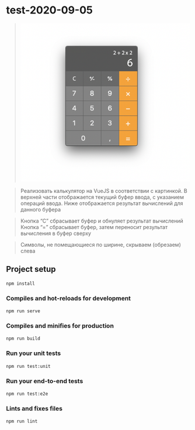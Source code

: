
# test-2020-09-05

> ![alt text](design.png)

> Реализовать калькулятор на VueJS в соответствии с картинкой.
В верхней части отображается текущий буфер ввода, с указанием операций ввода.
Ниже отображается результат вычислений для данного буфера

> Кнопка “С” сбрасывает буфер и обнуляет результат вычислений
Кнопка “=” сбрасывает буфер, затем переносит результат вычисления в буфер сверху

> Символы, не помещающиеся по ширине, скрываем (обрезаем) слева


## Project setup
```
npm install
```

### Compiles and hot-reloads for development
```
npm run serve
```

### Compiles and minifies for production
```
npm run build
```

### Run your unit tests
```
npm run test:unit
```

### Run your end-to-end tests
```
npm run test:e2e
```

### Lints and fixes files
```
npm run lint
```
